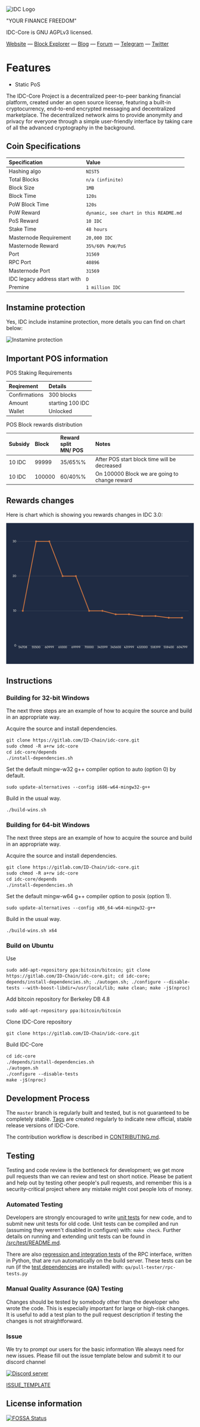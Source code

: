 
![IDC Logo](repos/idc_banner_color_full.png)

"YOUR FINANCE FREEDOM"


IDC-Core is GNU AGPLv3 licensed.

[Website](https://www.id-chain.org) — [Block Explorer](https://explorer.id-chain.org/) — [Blog](https://www.reddit.com/user/ID_Chain) — [Forum](https://bitcointalk.org/index.php?topic=____________) — [Telegram](https://t.me/IDC-Official) — [Twitter](https://twitter.com/IDChain_Team)

Features
=============

* Static PoS


The IDC-Core Project is a decentralized peer-to-peer banking financial platform, created under an open source license, featuring a built-in cryptocurrency, end-to-end encrypted messaging and decentralized marketplace. The decentralized network aims to provide anonymity and privacy for everyone through a simple user-friendly interface by taking care of all the advanced cryptography in the background.


## Coin Specifications

| **Specification** | **Value** |
|:-----------|:-----------|
| Hashing algo | `NIST5` |
| Total Blocks | `n/a (infinite)` |
| Block Size | `1MB` |
| Block Time | `120s` |
| PoW Block Time | `120s`   |
| PoW Reward | `dynamic, see chart in this README.md` |
| PoS Reward | `10 IDC` |
| Stake Time | `48 hours` |
| Masternode Requirement | `20,000 IDC` |
| Masternode Reward | `35%/60% PoW/PoS` |
| Port | `31569` |
| RPC Port | `40896` |
| Masternode Port | `31569` |
| IDC legacy address start with | `D` |
| Premine | `1 million IDC` |


## Instamine protection

Yes, IDC include instamine protection, more details you can find on chart below:

![Instamine protection](repos/rewards.jpg)

## Important POS information

POS Staking Requirements

| **Reqirement** | **Details** |
|:-----------|:-----------|
|Confirmations | 300 blocks |
| Amount | starting 100 IDC |
|Wallet| Unlocked |

POS Block rewards distribution


| **Subsidy** | **Block** | **Reward split** <br> MN/ POS| **Notes** |
|:------------|:----------|:-----------------|:----------|
| 10 IDC | 99999 | 35/65%% | After POS start block time will be decreased |
| 10 IDC | 100000 | 60/40%% | On 100000 Block we are going to change reward |

## Rewards changes

Here is chart which is showing you rewards changes in IDC 3.0:

![Block to size defenition](doc/image_sources/reward_chart.png)


Instructions
-----------

### Building for 32-bit Windows

The next three steps are an example of how to acquire the source and build in an appropriate way.

Acquire the source and install dependencies.

    git clone https://gitlab.com/ID-Chain/idc-core.git
    sudo chmod -R a+rw idc-core
    cd idc-core/depends
    ./install-dependencies.sh

Set the default mingw-w32 g++ compiler option to auto (option 0) by default.

    sudo update-alternatives --config i686-w64-mingw32-g++

Build in the usual way.

    ./build-wins.sh

### Building for 64-bit Windows   

The next three steps are an example of how to acquire the source and build in an appropriate way.

Acquire the source and install dependencies.

    git clone https://gitlab.com/ID-Chain/idc-core.git
    sudo chmod -R a+rw idc-core
    cd idc-core/depends
    ./install-dependencies.sh

Set the default mingw-w64 g++ compiler option to posix (option 1).

    sudo update-alternatives --config x86_64-w64-mingw32-g++

Build in the usual way.

    ./build-wins.sh x64

### Build on Ubuntu

Use

    sudo add-apt-repository ppa:bitcoin/bitcoin; git clone https://gitlab.com/ID-Chain/idc-core.git; cd idc-core; depends/install-dependencies.sh; ./autogen.sh; ./configure --disable-tests --with-boost-libdir=/usr/local/lib; make clean; make -j$(nproc)


Add bitcoin repository for Berkeley DB 4.8

    sudo add-apt-repository ppa:bitcoin/bitcoin

Clone IDC-Core repository

    git clone https://gitlab.com/ID-Chain/idc-core.git

Build IDC-Core

    cd idc-core
    ./depends/install-dependencies.sh
    ./autogen.sh
    ./configure --disable-tests
    make -j$(nproc)


Development Process
-------------------

The `master` branch is regularly built and tested, but is not guaranteed to be
completely stable. [Tags](https://gitlab.com/ID-Chain/idc-core/tags) are created
regularly to indicate new official, stable release versions of IDC-Core.

The contribution workflow is described in [CONTRIBUTING.md](CONTRIBUTING.md).


Testing
-------

Testing and code review is the bottleneck for development; we get more pull
requests than we can review and test on short notice. Please be patient and help out by testing
other people's pull requests, and remember this is a security-critical project where any mistake might cost people
lots of money.

### Automated Testing

Developers are strongly encouraged to write [unit tests](src/test/README.md) for new code, and to
submit new unit tests for old code. Unit tests can be compiled and run
(assuming they weren't disabled in configure) with: `make check`. Further details on running
and extending unit tests can be found in [/src/test/README.md](/src/test/README.md).

There are also [regression and integration tests](/qa) of the RPC interface, written
in Python, that are run automatically on the build server.
These tests can be run (if the [test dependencies](/qa) are installed) with: `qa/pull-tester/rpc-tests.py`

### Manual Quality Assurance (QA) Testing

Changes should be tested by somebody other than the developer who wrote the
code. This is especially important for large or high-risk changes. It is useful
to add a test plan to the pull request description if testing the changes is
not straightforward.

### Issue

 We try to prompt our users for the basic information We always need for new issues.
 Please fill out the issue template below and submit it to our discord channel

  <a href="https://discord.gg/YVaZjxr"><img src="https://discordapp.com/api/guilds/495520786241683456/embed.png" alt="Discord server" /></a>


 [ISSUE_TEMPLATE](doc/template/ISSUE_TEMPLATE_example.md)

## License information
[![FOSSA Status](https://app.fossa.io/api/projects/git%2Bgitlab.com%2FID-Chain%2Fidc-core.svg?type=large)](https://app.fossa.io/projects/git%2Bgitlab.com%2FID-Chain%2Fidc-core?ref=badge_large)
